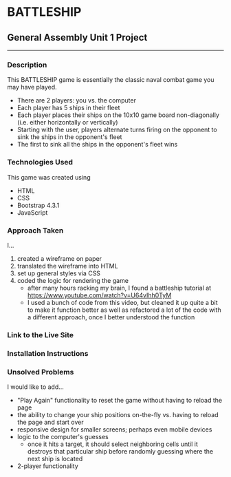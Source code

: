 # BATTLESHIP

## General Assembly Unit 1 Project

----------------

### Description

This BATTLESHIP game is essentially the classic naval combat game you may have played.
- There are 2 players: you vs. the computer
- Each player has 5 ships in their fleet
- Each player places their ships on the 10x10 game board non-diagonally (i.e. either horizontally or vertically)
- Starting with the user, players alternate turns firing on the opponent to sink the ships in the opponent's fleet
- The first to sink all the ships in the opponent's fleet wins

### Technologies Used

This game was created using
- HTML
- CSS
- Bootstrap 4.3.1
- JavaScript
<!-- - jQuery -->

### Approach Taken

I...
1. created a wireframe on paper
1. translated the wireframe into HTML
1. set up general styles via CSS
1. coded the logic for rendering the game
   - after many hours racking my brain, I found a battleship tutorial at <https://www.youtube.com/watch?v=U64vIhh0TyM>
   - I used a bunch of code from this video, but cleaned it up quite a bit to make it function better as well as refactored a lot of the code with a different approach, once I better understood the function

### Link to the Live Site



### Installation Instructions



### Unsolved Problems

I would like to add...
- "Play Again" functionality to reset the game without having to reload the page
- the ability to change your ship positions on-the-fly vs. having to reload the page and start over
- responsive design for smaller screens; perhaps even mobile devices
- logic to the computer's guesses
   - once it hits a target, it should select neighboring cells until it destroys that particular ship before randomly guessing where the next ship is located
- 2-player functionality
